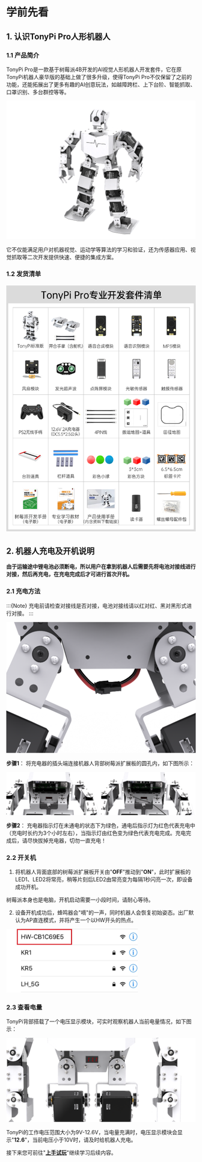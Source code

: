 # 学前先看

## 1. 认识TonyPi Pro人形机器人

### 1.1 产品简介

TonyPi Pro是一款基于树莓派4B开发的AI视觉人形机器人开发套件，它在原TonyPi机器人豪华版的基础上做了很多升级，使得TonyPi Pro不仅保留了之前的功能，还能拓展出了更多有趣的AI创意玩法，如越障跨栏、上下台阶、智能抓取、口罩识别、多台群控等等。

<img src="../_static/media/1.getting_ready/1.1/image1.png"  />

它不仅能满足用户对机器视觉、运动学等算法的学习和验证，还为传感器应用、视觉抓取等二次开发提供快速、便捷的集成方案。

### 1.2 发货清单

<img src="../_static/media/1.getting_ready/1.1/image3.jpeg"   />

## 2. 机器人充电及开机说明

**由于运输途中锂电池必须断电，所以用户在拿到机器人后需要先将电池对接线进行对接，然后再充电，在充电完成后才可进行首次开机。**

### 2.1 充电方法

:::{Note}
充电前请检查对接线是否对接，电池对接线请以红对红、黑对黑形式进行对接。
:::

<img src="../_static/media/1.getting_ready/2.1/image1.png"   />

**步骤1**： 将充电器的插头端连接机器人背部树莓派扩展板的圆孔内，如下图所示：

<img src="../_static/media/1.getting_ready/2.1/image3.png"   />

**步骤2**： 充电器指示灯在未通电的状态下为绿色，通电后指示灯为红色代表充电中（充电时长约为3个小时左右），当指示灯由红色变为绿色代表充电完成。充电完成后，请尽快拔掉充电器，切勿一直充电！

### 2.2 开关机

1)  将机器人背面底部的树莓派扩展板开关由"**OFF**"推动到"**ON**"，此时扩展板的LED1、LED2将常亮，稍等片刻后LED2由常亮变为每隔1秒闪亮一次，即设备成功开机。

树莓派本身也是电脑，开机启动需要一小段时间，请耐心等待。

2)  设备开机成功后，蜂鸣器会"嘀"的一声，同时机器人会恢复初始姿态。出厂默认为AP直连模式，并将产生一个以HW开头的热点。

<img src="../_static/media/1.getting_ready/2.1/image5.jpeg"  style="width:350px" class="common_img"  />

### 2.3 查看电量

TonyPi背部搭载了一个电压显示模块，可实时观察机器人当前电量情况，如下图示：

<img src="../_static/media/1.getting_ready/2.1/image6.png"/>

TonyPi的工作电压范围大小为9V-12.6V，当电量充满时，电压显示模块会显示"**12.6**"，当前电压小于10V时，请及时给机器人充电。

接下来您可前往"**[上手试玩]()**"继续学习后续内容。
